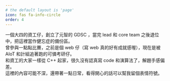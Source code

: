 ```yaml
---
# the default layout is 'page'
icon: fas fa-info-circle
order: 4
---
```


一個大四的資工仔，創立了元智的 GDSC ，當完 lead 和 core team 之後退位中，把這裡當作健忘症的備份區。<br>
曾參與一點點比賽，之前是個 web 仔（寫 web 真的好有成就感喔），現在是被 AIoT 和計組追著跑的可憐考研仔。 <br>
和資工的大家一樣從 C++ 起家，很久沒有認真寫 code 和演算法了，解題手感偏差。 <br>
這裡的內容可能不深，還帶著一點日常，看得開心的話可以幫我留個表情符號。